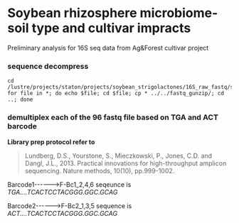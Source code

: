 # Soybean rhizosphere microbiome-soil type and cultivar impracts
Preliminary analysis for 16S seq data from Ag&amp;Forest cultivar project 


### sequence decompress

```
cd /lustre/projects/staton/projects/soybean_strigolactones/16S_raw_fastq/soybean_strigolactone_16S_03_02_2017
for file in *; do echo $file; cd $file; cp * ../../fastq_gunzip/; cd ..; done

```
### demultiplex each of the 96 fastq file based on TGA and ACT barcode

**Library prep protocol refer to** 

>Lundberg, D.S., Yourstone, S., Mieczkowski, P., Jones, C.D. and Dangl, J.L., 2013. Practical innovations for high-throughput amplicon sequencing. Nature methods, 10(10), pp.999-1002.

Barcode1------>F-Bc1_2,4,6 seqeunce is *TGA....TCACTCCTACGGG.GGC.GCAG*

Barcode2------>F-Bc2_1,3,5 sequence is *ACT....TCACTCCTACGGG.GGC.GCAG*
